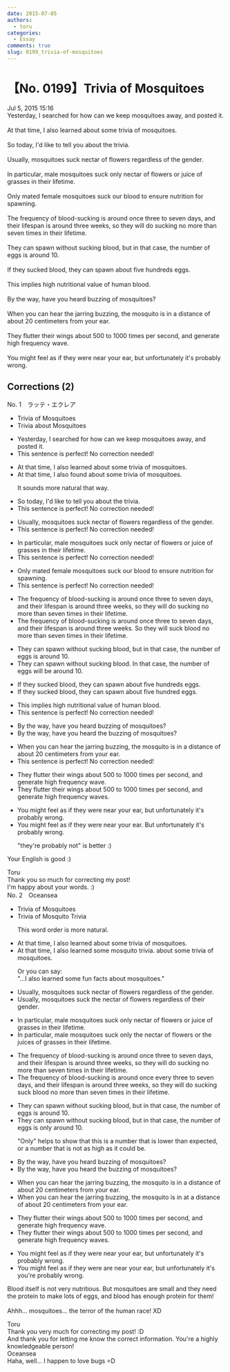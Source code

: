 ```yaml
---
date: 2015-07-05
authors:
  - toru
categories:
  - Essay
comments: true
slug: 0199_trivia-of-mosquitoes
---
```


# 【No. 0199】Trivia of Mosquitoes
<div class="date">Jul 5, 2015 15:16</div>
<div id="post"><div id="body_show_ori">
Yesterday, I searched for how can we keep mosquitoes away, and posted it.<br/><br/>At that time,  I also learned about some trivia of mosquitoes.<br/><br/>So today, I'd like to tell you about the trivia.<br/><br/>Usually, mosquitoes suck nectar of flowers regardless of the gender.<br/><br/>In particular, male mosquitoes suck only nectar of flowers or juice of grasses in their lifetime.<br/><br/>Only mated female mosquitoes suck our blood to ensure nutrition for spawning.<br/><br/>The frequency of blood-sucking is around once three to seven days, and their lifespan is around three weeks, so they will do sucking no more than seven times in their lifetime.<br/><br/>They can spawn without sucking blood, but in that case, the number of eggs is around 10.<br/><br/>If they sucked blood, they can spawn about five hundreds eggs.<br/><br/>This implies high nutritional value of human blood.<br/><br/>By the way, have you heard buzzing of mosquitoes?<br/><br/>When you can hear the jarring buzzing, the mosquito is  in a distance of about 20 centimeters from your ear.<br/><br/>They flutter their wings about 500 to 1000 times per second, and generate high frequency wave.<br/><br/>You might feel as if they were near your ear, but unfortunately it's probably wrong.
</div></div>

<!-- more -->


## Corrections (2)
<div id="block"><div class="first_name"> No. 1　<span class="just_name">ラッテ・エクレア</span></div><div id="block2">
<ul class="correction_field">
<li class="incorrect">Trivia of Mosquitoes</li>
<li class="corrected correct">
Trivia about Mosquitoes
</li>
</ul>
<ul class="correction_field">
<li class="incorrect">Yesterday, I searched for how can we keep mosquitoes away, and posted it.</li>
<li class="corrected perfect">This sentence is perfect! No correction needed!</li>
</ul>
<ul class="correction_field">
<li class="incorrect">At that time,  I also learned about some trivia of mosquitoes.</li>
<li class="corrected correct">
At that time, I also found about some trivia of mosquitoes.
<p class="correction_comment">It sounds more natural that way.</p>
</li>
</ul>
<ul class="correction_field">
<li class="incorrect">So today, I'd like to tell you about the trivia.</li>
<li class="corrected perfect">This sentence is perfect! No correction needed!</li>
</ul>
<ul class="correction_field">
<li class="incorrect">Usually, mosquitoes suck nectar of flowers regardless of the gender.</li>
<li class="corrected perfect">This sentence is perfect! No correction needed!</li>
</ul>
<ul class="correction_field">
<li class="incorrect">In particular, male mosquitoes suck only nectar of flowers or juice of grasses in their lifetime.</li>
<li class="corrected perfect">This sentence is perfect! No correction needed!</li>
</ul>
<ul class="correction_field">
<li class="incorrect">Only mated female mosquitoes suck our blood to ensure nutrition for spawning.</li>
<li class="corrected perfect">This sentence is perfect! No correction needed!</li>
</ul>
<ul class="correction_field">
<li class="incorrect">The frequency of blood-sucking is around once three to seven days, and their lifespan is around three weeks, so they will do sucking no more than seven times in their lifetime.</li>
<li class="corrected correct">
The frequency of blood-sucking is around once three to seven days, and their lifespan is around three weeks. So they will suck blood no more than seven times in their lifetime.
</li>
</ul>
<ul class="correction_field">
<li class="incorrect">They can spawn without sucking blood, but in that case, the number of eggs is around 10.</li>
<li class="corrected correct">
They can spawn without sucking blood. In that case, the number of eggs will be around 10.
</li>
</ul>
<ul class="correction_field">
<li class="incorrect">If they sucked blood, they can spawn about five hundreds eggs.</li>
<li class="corrected correct">
If they sucked blood, they can spawn about five hundred eggs.
</li>
</ul>
<ul class="correction_field">
<li class="incorrect">This implies high nutritional value of human blood.</li>
<li class="corrected perfect">This sentence is perfect! No correction needed!</li>
</ul>
<ul class="correction_field">
<li class="incorrect">By the way, have you heard buzzing of mosquitoes?</li>
<li class="corrected correct">
By the way, have you heard the buzzing of mosquitoes?
</li>
</ul>
<ul class="correction_field">
<li class="incorrect">When you can hear the jarring buzzing, the mosquito is  in a distance of about 20 centimeters from your ear.</li>
<li class="corrected perfect">This sentence is perfect! No correction needed!</li>
</ul>
<ul class="correction_field">
<li class="incorrect">They flutter their wings about 500 to 1000 times per second, and generate high frequency wave.</li>
<li class="corrected correct">
They flutter their wings about 500 to 1000 times per second, and generate high frequency waves.
</li>
</ul>
<ul class="correction_field">
<li class="incorrect">You might feel as if they were near your ear, but unfortunately it's probably wrong.</li>
<li class="corrected correct">
You might feel as if they were near your ear. But unfortunately <span class="f_blue">it's probably wrong.</span>
<p class="correction_comment">"they're probably not" is better :)</p>
</li>
</ul>
<p class="comment_small">
 Your English is good :)
</p>

</div><div class="name"><span class="just_name">Toru</span><br>
Thank you so much for correcting my post!<br/>I'm happy about your words. :)
</div>
</div>
<div id="block"><div class="first_name"> No. 2　<span class="just_name">Oceansea</span></div><div id="block2">
<ul class="correction_field">
<li class="incorrect">Trivia of Mosquitoes</li>
<li class="corrected correct">
<span class="f_gray"><span class="sline">Trivia of </span></span>Mosquit<span class="f_blue">o</span> Trivia
<p class="correction_comment">This word order is more natural.</p>
</li>
</ul>
<ul class="correction_field">
<li class="incorrect">At that time,  I also learned about some trivia of mosquitoes.</li>
<li class="corrected correct">
At that time, I also learned <span class="f_blue">some mosquito trivia</span>. <span class="f_gray"><span class="sline">about some trivia of mosquitoes.</span></span>
<p class="correction_comment">Or you can say:<br/>"...I also learned some fun facts about mosquitoes."</p>
</li>
</ul>
<ul class="correction_field">
<li class="incorrect">Usually, mosquitoes suck nectar of flowers regardless of the gender.</li>
<li class="corrected correct">
Usually, mosquitoes suck <span class="f_blue">the </span>nectar of flowers regardless of the<span class="f_red">ir</span> gender.
</li>
</ul>
<ul class="correction_field">
<li class="incorrect">In particular, male mosquitoes suck only nectar of flowers or juice of grasses in their lifetime.</li>
<li class="corrected correct">
In particular, male mosquitoes suck only <span class="f_blue">the </span>nectar of flowers or <span class="f_blue">the </span>juice<span class="f_red">s</span> of grasses in their lifetime.
</li>
</ul>
<ul class="correction_field">
<li class="incorrect">The frequency of blood-sucking is around once three to seven days, and their lifespan is around three weeks, so they will do sucking no more than seven times in their lifetime.</li>
<li class="corrected correct">
The frequency of blood-sucking is around once <span class="f_blue">every </span>three to seven days, and their lifespan is around three weeks, so they will <span class="f_red"><span class="sline">do sucking</span></span> <span class="f_blue">suck blood</span> no more than seven times in their lifetime.
</li>
</ul>
<ul class="correction_field">
<li class="incorrect">They can spawn without sucking blood, but in that case, the number of eggs is around 10.</li>
<li class="corrected correct">
They can spawn without sucking blood, but in that case, the number of eggs is <span class="f_blue">only</span> around 10.
<p class="correction_comment">"Only" helps to show that this is a number that is lower than expected, or a number that is not as high as it could be.</p>
</li>
</ul>
<ul class="correction_field">
<li class="incorrect">By the way, have you heard buzzing of mosquitoes?</li>
<li class="corrected correct">
By the way, have you heard <span class="f_blue">the </span>buzzing of mosquitoes?
</li>
</ul>
<ul class="correction_field">
<li class="incorrect">When you can hear the jarring buzzing, the mosquito is  in a distance of about 20 centimeters from your ear.</li>
<li class="corrected correct">
When you can hear the jarring buzzing, the mosquito is <span class="f_gray"><span class="sline">in </span></span><span class="f_red">at </span>a distance of about 20 centimeters from your ear.
</li>
</ul>
<ul class="correction_field">
<li class="incorrect">They flutter their wings about 500 to 1000 times per second, and generate high frequency wave.</li>
<li class="corrected correct">
They flutter their wings about 500 to 1000 times per second, and generate high frequency wave<span class="f_red">s</span>.
</li>
</ul>
<ul class="correction_field">
<li class="incorrect">You might feel as if they were near your ear, but unfortunately it's probably wrong.</li>
<li class="corrected correct">
You might feel as if they <span class="f_gray"><span class="sline">were </span></span><span class="f_red">are </span>near your ear, but unfortunately it's <span class="f_blue">you're </span>probably wrong.
</li>
</ul>
<p class="comment_small">
 Blood itself is not very nutritious. But mosquitoes are small and they need the protein to make lots of eggs, and blood has enough protein for them!
 <br/>
 <br/>
 Ahhh... mosquitoes... the terror of the human race! XD
</p>

</div><div class="name"><span class="just_name">Toru</span><br>
Thank you very much for correcting my post! :D<br/>And thank you for letting me know the correct information. You're a highly knowledgeable person!
</div>
<div class="name"><span class="just_name">Oceansea</span><br>
Haha, well... I happen to love bugs =D
</div>
</div>
